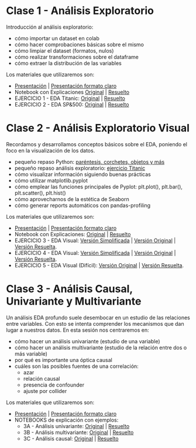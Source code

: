 # Clase 1 - Análisis Exploratorio
Introducción al análisis exploratorio: 
- cómo importar un dataset en colab
- cómo hacer comprobaciones básicas sobre el mismo
- cómo limpiar el dataset (formatos, nulos)
- cómo realizar transformaciones sobre el dataframe
- cómo extraer la distribución de las variables

Los materiales que utilizaremos son:
- [Presentación](https://docs.google.com/presentation/d/1IT6OVy9YS_sbgHF2oU9D0L--fZiyUfij7NxVhu3cAdg/edit?usp=sharing) | [Presentación formato claro](https://docs.google.com/presentation/d/1H04gE9N6dTgWJ7o9tgxZIHyXMNRD8HB97EKwotOWUng/edit?usp=sharing)
- Notebook con Explicaciones [Original](https://colab.research.google.com/github/JotaBlanco/TheValley/blob/main/EDA/01-proceso-analisis-exploratorio/01___Proceso_analisis_exploratorio__sin_resolver_ejercicios.ipynb) | [Resuelto](https://colab.research.google.com/github/JotaBlanco/TheValley/blob/main/EDA/01-proceso-analisis-exploratorio/01___Proceso_analisis_exploratorio.ipynb)  
- EJERCICIO 1 - EDA Titanic: [Original](https://colab.research.google.com/github/JotaBlanco/TheValley/blob/main/EDA/01-proceso-analisis-exploratorio/EJERCICIO_1__proceso_analisis_exploratorio_sin_resolver.ipynb)   |   [Resuelto](https://colab.research.google.com/github/JotaBlanco/TheValley/blob/main/EDA/01-proceso-analisis-exploratorio/EJERCICIO_1__proceso_analisis_exploratorio.ipynb)
- EJERCICIO 2 - EDA SP&500: [Original](https://colab.research.google.com/github/JotaBlanco/TheValley/blob/main/EDA/01-proceso-analisis-exploratorio/EJERCICIO_2__proceso_analisis_exploratorio_sin_resolver.ipynb)   |   [Resuelto](https://colab.research.google.com/github/JotaBlanco/TheValley/blob/main/EDA/01-proceso-analisis-exploratorio/EJERCICIO_2__proceso_analisis_exploratorio.ipynb)



# Clase 2 - Análisis Exploratorio Visual
Recordamos y desarrollamos conceptos básicos sobre el EDA, poniendo el foco en la visualización de los datos.  
- pequeño repaso Python: [paréntesis, corchetes, objetos y más](https://colab.research.google.com/github/JotaBlanco/TheValley/blob/main/EDA/00___Peque%C3%B1o_repaso_de_formatos_tipos_par%C3%A9ntesis_corchetes.ipynb)
- pequeño repaso análisis exploratorio:  [ejercicio Titanic](https://colab.research.google.com/github/JotaBlanco/TheValley/blob/main/EDA/01-proceso-analisis-exploratorio/EJERCICIO_1__proceso_analisis_exploratorio.ipynb)
- cómo visualizar información siguiendo buenas prácticas
- cómo utilizar matplotlib.pyplot
- cómo emplear las funciones principales de Pyplot: plt.plot(), plt.bar(), plt.scatter(), plt.hist()
- cómo aprovecharnos de la estética de Seaborn
- cómo generar reports automáticos con pandas-profiling

Los materiales que utilizaremos son:
- [Presentación](https://docs.google.com/presentation/d/1N7MPSC7ntM-0ZEHlrN5xRTpT4uNDyU_o53GBvnojUx8/edit) | [Presentación formato claro](https://docs.google.com/presentation/d/1YS2POSE2xxyebvRIvpgQF5JQdAWE4ZkogvI7oKnqNoc/edit?usp=sharing)
- Notebook con Explicaciones: [Original](https://colab.research.google.com/github/JotaBlanco/TheValley/blob/main/EDA/02-analisis-exploratorio-visual/02___Analisis_exploratorio_visual_sin_resolver.ipynb) | [Resuelto](https://colab.research.google.com/github/JotaBlanco/TheValley/blob/main/EDA/02-analisis-exploratorio-visual/02___Analisis_exploratorio_visual.ipynb)
- EJERCICIO 3 - EDA Visual: [Versión Simplificada](https://colab.research.google.com/github/JotaBlanco/TheValley/blob/main/EDA/02-analisis-exploratorio-visual/EJERCICIO_3___sin_resolver_nivel_FACIL.ipynb) | [Versión Original](https://colab.research.google.com/github/JotaBlanco/TheValley/blob/main/EDA/02-analisis-exploratorio-visual/EJERCICIO_3___sin_resolver_nivel_DIFICIL.ipynb) | [Versión Resuelta](https://colab.research.google.com/github/JotaBlanco/TheValley/blob/main/EDA/02-analisis-exploratorio-visual/EJERCICIO_3___EDA_Visual_Covid.ipynb). 
- EJERCICIO 4 - EDA Visual: [Versión Simplificada](https://colab.research.google.com/github/JotaBlanco/TheValley/blob/main/EDA/02-analisis-exploratorio-visual/EJERCICIO_4___sin_resolver_FACIL.ipynb) | [Versión Original](https://colab.research.google.com/github/JotaBlanco/TheValley/blob/main/EDA/02-analisis-exploratorio-visual/EJERCICIO_4___sin_resolver_DIFICIL.ipynb) | [Versión Resuelta](https://colab.research.google.com/github/JotaBlanco/TheValley/blob/main/EDA/02-analisis-exploratorio-visual/EJERCICIO_4___EDA_Visual_Barsa_Madrid.ipynb). 
- EJERCICIO 5 - EDA Visual (Difícil): [Versión Original](https://colab.research.google.com/github/JotaBlanco/TheValley/blob/main/EDA/02-analisis-exploratorio-visual/EJERCICIO_5___EDA_Visual_Funcion_Scatter_sin_resolver.ipynb) | [Versión Resuelta](https://colab.research.google.com/github/JotaBlanco/TheValley/blob/main/EDA/02-analisis-exploratorio-visual/EJERCICIO_5___EDA_Visual_Funcion_Scatter.ipynb).

# Clase 3 - Análisis Causal, Univariante y Multivariante
Un análisis EDA profundo suele desembocar en un estudio de las relaciones entre variables. Con esto se intenta comprender los mecanismos que dan lugar a nuestros datos. En esta sesión nos centraremos en:
- cómo hacer un análisis univariante (estudio de una variable)
- cómo hacer un análisis multivariante (estudio de la relación entre dos o más variable)
- por qué es importante una óptica causal
- cuáles son las posibles fuentes de una correlación:
  - azar
  - relación causal
  - presencia de confounder
  - ajuste por collider

Los materiales que utilizaremos son:
- [Presentación](https://docs.google.com/presentation/d/13ITTrYV95OhS3C5wYkUICPNn0etweGA4-PicSZP14Lk/edit?usp=sharing) | [Presentación formato claro](https://docs.google.com/presentation/d/1WNWGnLUyiGqwFf92V3V_szu3QTD_0EQY5GZjhFgen5Q/edit#slide=id.gbb72ec861c_0_558)
- NOTEBOOKS de explicación con ejemplos:
  - 3A - Análisis univariante: [Original](https://colab.research.google.com/github/JotaBlanco/TheValley/blob/main/Notebooks/03-analisis-univariante-causal-multivariante/03_A___Analisis_univariante_sin_resolver.ipynb) | [Resuelto](https://colab.research.google.com/github/JotaBlanco/TheValley/blob/main/Notebooks/03-analisis-univariante-causal-multivariante/03_A___Analisis_univariante.ipynb)
  - 3B - Análisis multivariante: [Original](https://colab.research.google.com/github/JotaBlanco/TheValley/blob/main/Notebooks/03-analisis-univariante-causal-multivariante/03_B___Analisis_multivariante_sin_resolver.ipynb) | [Resuelto](https://colab.research.google.com/github/JotaBlanco/TheValley/blob/main/Notebooks/03-analisis-univariante-causal-multivariante/03_B___Analisis_multivariante.ipynb)
  - 3C - Análisis causal: [Original](https://colab.research.google.com/github/JotaBlanco/TheValley/blob/main/Notebooks/03-analisis-univariante-causal-multivariante/03_C___Introducci%C3%B3n_analisis_causal_sin_resolver.ipynb) | [Resuelto](https://colab.research.google.com/github/JotaBlanco/TheValley/blob/main/Notebooks/03-analisis-univariante-causal-multivariante/03_C___Introducci%C3%B3n_analisis_causal.ipynb)
